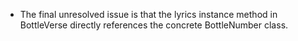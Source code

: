 + The final unresolved issue is that the lyrics instance method in BottleVerse directly references the concrete BottleNumber class.

